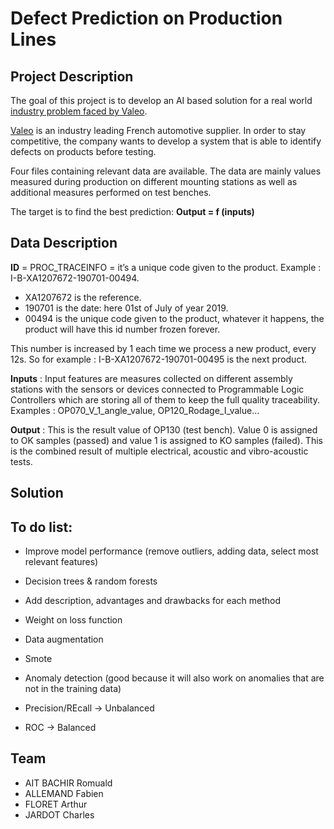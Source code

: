 # Defect Prediction on Production Lines

## Project Description

The goal of this project is to develop an AI based solution for a real world [industry problem faced by Valeo](https://challengedata.ens.fr/challenges/36).  

[Valeo](https://www.valeo.com/fr/) is an industry leading French automotive supplier. In order to stay competitive, the company wants to develop a system that is able to identify defects on products before testing.  

Four files containing relevant data are available. The data are mainly values measured during production on different mounting stations as well as additional measures performed on test benches.

The target is to find the best prediction: **Output = f (inputs)**  

## Data Description

**ID** = PROC_TRACEINFO = it’s a unique code given to the product. Example : I-B-XA1207672-190701-00494.  
- XA1207672 is the reference.  
- 190701 is the date: here 01st of July of year 2019.  
- 00494 is the unique code given to the product, whatever it happens, the product will have this id number frozen forever.  

This number is increased by 1 each time we process a new product, every 12s. So for example : I-B-XA1207672-190701-00495 is the next product.

**Inputs** : Input features are measures collected on different assembly stations with the sensors or devices connected to Programmable Logic Controllers which are storing all of them to keep the full quality traceability. Examples : OP070_V_1_angle_value, OP120_Rodage_I_value...  

**Output** : This is the result value of OP130 (test bench). Value 0 is assigned to OK samples (passed) and value 1 is assigned to KO samples (failed). This is the combined result of multiple electrical, acoustic and vibro-acoustic tests.  

## Solution

## To do list:

- Improve model performance (remove outliers, adding data, select most relevant features)  
- Decision trees & random forests  
- Add description, advantages and drawbacks for each method  
- Weight on loss function  
- Data augmentation  
- Smote  
- Anomaly detection (good because it will also work on anomalies that are not in the training data)  

- Precision/REcall -> Unbalanced
- ROC -> Balanced

## Team

- AIT BACHIR Romuald  
- ALLEMAND Fabien  
- FLORET Arthur  
- JARDOT Charles  
